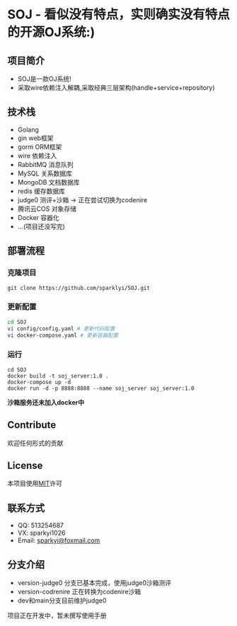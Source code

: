 # SOJ - 看似没有特点，实则确实没有特点的开源OJ系统:)
## 项目简介
- SOJ是一款OJ系统!
- 采取wire依赖注入解耦,采取经典三层架构(handle+service+repository)

## 技术栈
- Golang
- gin web框架
- gorm ORM框架
- wire 依赖注入
- RabbitMQ 消息队列
- MySQL 关系数据库
- MongoDB 文档数据库
- redis 缓存数据库
- judge0 测评+沙箱 -> 正在尝试切换为codenire
- 腾讯云COS 对象存储
- Docker 容器化
- ...(项目还没写完)

## 部署流程
### 克隆项目
```shell
git clone https://github.com/sparklyi/SOJ.git
```
### 更新配置
```bash
cd SOJ
vi config/config.yaml # 更新代码配置
vi docker-compose.yaml # 更新容器配置

```

###  运行
```shell
cd SOJ
docker build -t soj_server:1.0 .
docker-compose up -d 
docker run -d -p 8888:8888 --name soj_server soj_server:1.0
```
**沙箱服务还未加入docker中**

## Contribute
欢迎任何形式的贡献



## License
本项目使用[MIT](https://github.com/sparklyi/SOJ?tab=MIT-1-ov-file)许可

## 联系方式
- QQ: 513254687
- VX: sparkyi1026
- Email: sparkyi@foxmail.com

## 分支介绍
- version-judge0 分支已基本完成，使用judge0沙箱测评   
- version-codrenire 正在转换为codenire沙箱   
- dev和main分支目前维护judge0   

项目正在开发中，暂未撰写使用手册

